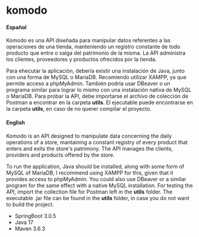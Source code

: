 # komodo

#### Español

Komodo es una API diseñada para manipular datos referentes a las operaciones de una tienda, manteniendo un registro constante de todo producto que entre o salga del patrimonio de la misma. La API administra los clientes, proveedores y productos ofrecidos por la tienda.

Para ehecutar la aplicación, debería existir una instalación de Java, junto con una forma de MySQL o MariaDB. Recomiendo utilizar XAMPP, ya que permite acceso a phpMyAdmin. También podría usar DBeaver o un programa similar para lograr lo mismo con una instalación nativa de MySQL o MariaDB. Para probar la API, debe importarse el archivo de colección de Postman a encontrar en la carpeta **utils**. El ejecutable puede encontrarse en la carpeta **utils**, en caso de no querer compilar el proyecto.

#### English

Komodo is an API designed to manipulate data concerning the daily operations of a store, mantaining a constant registry of every product that enters and exits the store's patrimony. The API manages the clients, providers and products offered by the store.

To run the application, Java should be installed, along with some form of MySQL of MariaDB, I recommend using XAMPP for this, given that it provides access to phpMyAdmin. You could also use DBeaver or a similar program for the same effect with a native MySQL installation. For testing the API, import the collection file for Postman left in the **utils** folder. The executable .jar file can be found in the **utils** folder, in case you do not want to build the project.


* SpringBoot 3.0.5 
* Java 17
* Maven 3.6.3 
